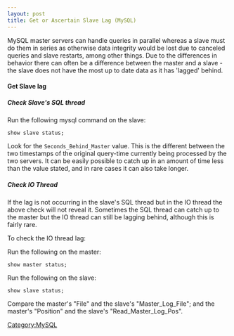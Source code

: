 ```yaml
---
layout: post 
title: Get or Ascertain Slave Lag (MySQL)
---
```


MySQL master servers can handle queries in parallel whereas a slave must
do them in series as otherwise data integrity would be lost due to
canceled queries and slave restarts, among other things. Due to the
differences in behavior there can often be a difference between the
master and a slave - the slave does not have the most up to date data as
it has \'lagged\' behind.

#### Get Slave lag

##### Check Slave\'s SQL thread

Run the following mysql command on the slave:

    show slave status;

Look for the `Seconds_Behind_Master` value. This is the different
between the two timestamps of the original query-time currently being
processed by the two servers. It can be easily possible to catch up in
an amount of time less than the value stated, and in rare cases it can
also take longer.

##### Check IO Thread

If the lag is not occurring in the slave\'s SQL thread but in the IO
thread the above check will not reveal it. Sometimes the SQL thread can
catch up to the master but the IO thread can still be lagging behind,
although this is fairly rare.

To check the IO thread lag:

Run the following on the master:

    show master status;

Run the following on the slave:

    show slave status;

Compare the master\'s \"File\" and the slave\'s \"Master\_Log\_File\";
and the master\'s \"Position\" and the slave\'s
\"Read\_Master\_Log\_Pos\".

[Category:MySQL](Category:MySQL "wikilink")

